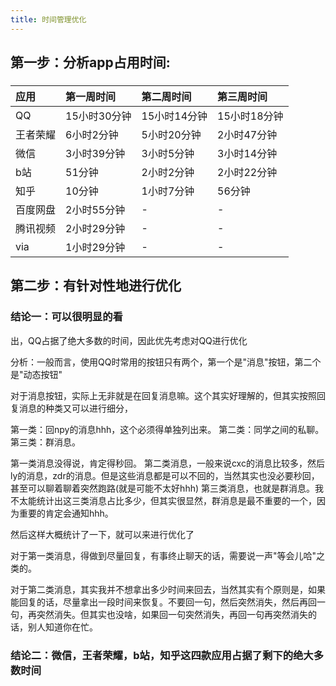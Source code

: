 ```yaml
---
title: 时间管理优化
---
```


## 第一步：分析app占用时间:
### 
| 应用|第一周时间 |第二周时间|第三周时间|
|:--|:--|:--|:--|
|QQ|15小时30分钟|15小时14分钟|15小时18分钟|
|王者荣耀|6小时2分钟|5小时20分钟|2小时47分钟|
|微信|3小时39分钟|3小时5分钟|3小时14分钟|
|b站|51分钟|2小时2分钟|2小时22分钟|
|知乎|10分钟|1小时7分钟|56分钟|
|百度网盘|2小时55分钟|-|-|
|腾讯视频|2小时29分钟|-|-|
|via|1小时29分钟|-|-|
###
## 第二步：有针对性地进行优化
### 结论一：可以很明显的看
出，QQ占据了绝大多数的时间，因此优先考虑对QQ进行优化

分析：一般而言，使用QQ时常用的按钮只有两个，第一个是"消息"按钮，第二个是"动态按钮"

对于消息按钮，实际上无非就是在回复消息嘛。这个其实好理解的，但其实按照回复消息的种类又可以进行细分，

第一类：回npy的消息hhh，这个必须得单独列出来。
第二类：同学之间的私聊。
第三类：群消息。

第一类消息没得说，肯定得秒回。
第二类消息，一般来说cxc的消息比较多，然后ly的消息，zdr的消息。但是这些消息都是可以不回的，当然其实也没必要秒回，甚至可以聊着聊着突然跑路(就是可能不太好hhh)
第三类消息，也就是群消息。我不太能统计出这三类消息占比多少，但其实很显然，群消息是最不重要的一个，因为重要的肯定会通知hhh。

然后这样大概统计了一下，就可以来进行优化了

对于第一类消息，得做到尽量回复，有事终止聊天的话，需要说一声"等会儿哈"之类的。

对于第二类消息，其实我并不想拿出多少时间来回去，当然其实有个原则是，如果能回复的话，尽量拿出一段时间来恢复。不要回一句，然后突然消失，然后再回一句，再突然消失。但其实也没啥，如果回一句突然消失，再回一句再突然消失的话，别人知道你在忙。
### 结论二：微信，王者荣耀，b站，知乎这四款应用占据了剩下的绝大多数时间
##
